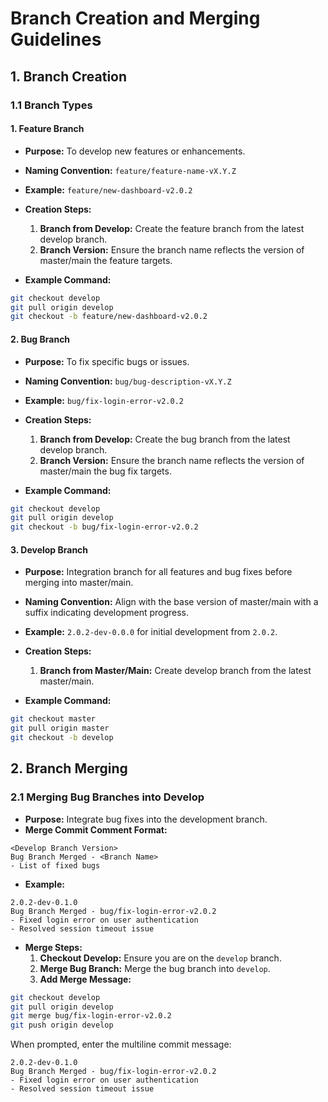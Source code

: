 # Branch Creation and Merging Guidelines

## 1. Branch Creation

### 1.1 Branch Types

#### 1. Feature Branch

- **Purpose:** To develop new features or enhancements.
- **Naming Convention:** `feature/feature-name-vX.Y.Z`
- **Example:** `feature/new-dashboard-v2.0.2`

- **Creation Steps:**
  1. **Branch from Develop:** Create the feature branch from the latest develop branch.
  2. **Branch Version:** Ensure the branch name reflects the version of master/main the feature targets.

- **Example Command:**
```bash
git checkout develop
git pull origin develop
git checkout -b feature/new-dashboard-v2.0.2
```

#### 2. Bug Branch

- **Purpose:** To fix specific bugs or issues.
- **Naming Convention:** `bug/bug-description-vX.Y.Z`
- **Example:** `bug/fix-login-error-v2.0.2`

- **Creation Steps:**
  1. **Branch from Develop:** Create the bug branch from the latest develop branch.
  2. **Branch Version:** Ensure the branch name reflects the version of master/main the bug fix targets.

- **Example Command:**
```bash
git checkout develop
git pull origin develop
git checkout -b bug/fix-login-error-v2.0.2
```
#### 3. Develop Branch

- **Purpose:** Integration branch for all features and bug fixes before merging into master/main.
- **Naming Convention:** Align with the base version of master/main with a suffix indicating development progress.
- **Example:** `2.0.2-dev-0.0.0` for initial development from `2.0.2`.

- **Creation Steps:**
  1. **Branch from Master/Main:** Create develop branch from the latest master/main.
 
- **Example Command:**
```bash
git checkout master
git pull origin master
git checkout -b develop
```

## 2. Branch Merging

### 2.1 Merging Bug Branches into Develop

- **Purpose:** Integrate bug fixes into the development branch.
- **Merge Commit Comment Format:**
```
<Develop Branch Version>
Bug Branch Merged - <Branch Name>
- List of fixed bugs
```
- **Example:**
```
2.0.2-dev-0.1.0
Bug Branch Merged - bug/fix-login-error-v2.0.2
- Fixed login error on user authentication
- Resolved session timeout issue
```
- **Merge Steps:**
  1. **Checkout Develop:** Ensure you are on the `develop` branch.
  2. **Merge Bug Branch:** Merge the bug branch into `develop`.
  3. **Add Merge Message:**
```bash
git checkout develop
git pull origin develop
git merge bug/fix-login-error-v2.0.2
git push origin develop
```
When prompted, enter the multiline commit message:
```
2.0.2-dev-0.1.0
Bug Branch Merged - bug/fix-login-error-v2.0.2
- Fixed login error on user authentication
- Resolved session timeout issue
```
